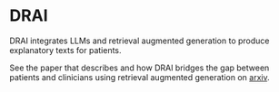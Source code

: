 # DRAI

DRAI integrates LLMs and retrieval augmented  generation to produce explanatory texts for patients.

See the paper that describes and how DRAI bridges the gap between patients and clinicians using retrieval augmented generation on
[arxiv](https://http.cat/418).